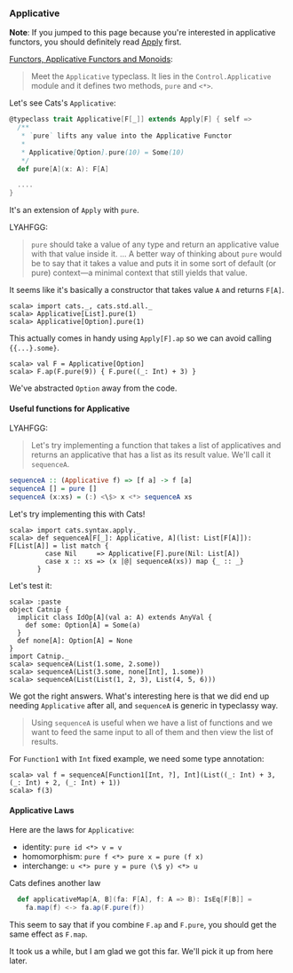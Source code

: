   [Apply]: Apply.html
  [fafm]: http://learnyouahaskell.com/functors-applicative-functors-and-monoids

### Applicative

**Note**: If you jumped to this page because you're interested in applicative functors,
you should definitely read [Apply][Apply] first.

[Functors, Applicative Functors and Monoids][fafm]:

> Meet the `Applicative` typeclass. It lies in the `Control.Applicative` module and it defines two methods, `pure` and `<*>`.

Let's see Cats's `Applicative`:

```scala
@typeclass trait Applicative[F[_]] extends Apply[F] { self =>
  /**
   * `pure` lifts any value into the Applicative Functor
   *
   * Applicative[Option].pure(10) = Some(10)
   */
  def pure[A](x: A): F[A]

  ....
}
```

It's an extension of `Apply` with `pure`.

LYAHFGG:

> `pure` should take a value of any type and return an applicative value with that value inside it. ... A better way of thinking about `pure` would be to say that it takes a value and puts it in some sort of default (or pure) context—a minimal context that still yields that value.

It seems like it's basically a constructor that takes value `A` and returns `F[A]`.

```console:new
scala> import cats._, cats.std.all._
scala> Applicative[List].pure(1)
scala> Applicative[Option].pure(1)
```

This actually comes in handy using `Apply[F].ap` so we can avoid calling `{{...}.some}`.

```console
scala> val F = Applicative[Option]
scala> F.ap(F.pure(9)) { F.pure((_: Int) + 3) }
```

We've abstracted `Option` away from the code.

#### Useful functions for Applicative

LYAHFGG:

> Let's try implementing a function that takes a list of applicatives and returns an applicative that has a list as its result value. We'll call it `sequenceA`.

```haskell
sequenceA :: (Applicative f) => [f a] -> f [a]  
sequenceA [] = pure []  
sequenceA (x:xs) = (:) <\$> x <*> sequenceA xs  
```

Let's try implementing this with Cats!

```console
scala> import cats.syntax.apply._
scala> def sequenceA[F[_]: Applicative, A](list: List[F[A]]): F[List[A]] = list match {
         case Nil     => Applicative[F].pure(Nil: List[A])
         case x :: xs => (x |@| sequenceA(xs)) map {_ :: _} 
       }
```

Let's test it:

```console
scala> :paste
object Catnip {
  implicit class IdOp[A](val a: A) extends AnyVal {
    def some: Option[A] = Some(a)
  }
  def none[A]: Option[A] = None
}
import Catnip._
scala> sequenceA(List(1.some, 2.some))
scala> sequenceA(List(3.some, none[Int], 1.some))
scala> sequenceA(List(List(1, 2, 3), List(4, 5, 6)))
```

We got the right answers. What's interesting here is that we did end up needing
`Applicative` after all, and `sequenceA` is generic in typeclassy way.

> Using `sequenceA` is useful when we have a list of functions and we want
> to feed the same input to all of them and then view the list of results.

For `Function1` with `Int` fixed example, we need some type annotation:

```console
scala> val f = sequenceA[Function1[Int, ?], Int](List((_: Int) + 3, (_: Int) + 2, (_: Int) + 1))
scala> f(3)
```

#### Applicative Laws

Here are the laws for `Applicative`:

- identity: `pure id <*> v = v`
- homomorphism: `pure f <*> pure x = pure (f x)`
- interchange: `u <*> pure y = pure (\$ y) <*> u`

Cats defines another law

```scala
  def applicativeMap[A, B](fa: F[A], f: A => B): IsEq[F[B]] =
    fa.map(f) <-> fa.ap(F.pure(f))
```

This seem to say that if you combine `F.ap` and `F.pure`, you should get the same effect as `F.map`.

It took us a while, but I am glad we got this far. We'll pick it up from here later.
